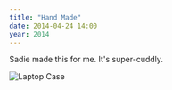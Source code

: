 ```yaml
---
title: "Hand Made"
date: 2014-04-24 14:00
year: 2014
---
```

<p>
  Sadie made this for me.  It's super-cuddly.
</p>
<p>
  <img src="{{site.github.url}}/files/2014/knitted-laptop-case-2014.jpg" alt="Laptop Case" />
</p>
